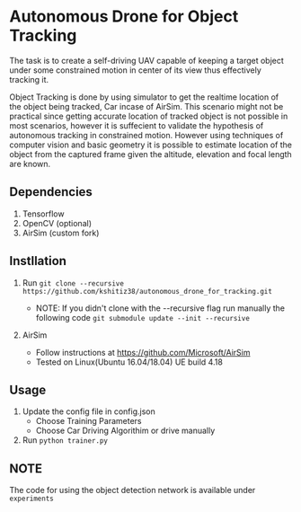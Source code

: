 # Autonomous Drone for Object Tracking
The task is to create a self-driving UAV capable of keeping a target object under some constrained motion in center of its view thus effectively tracking it.

Object Tracking is done by using simulator to get the realtime location of the object being tracked, Car incase of AirSim. This scenario might not be practical since getting accurate location of tracked object is not possible in most scenarios, however it is suffecient to validate the hypothesis of autonomous tracking in constrained motion. However using techniques of computer vision and basic geometry it is possible to estimate location of the object from the captured frame given the altitude, elevation and focal length are known.

## Dependencies
1. Tensorflow
2. OpenCV (optional)
3. AirSim (custom fork)

## Instllation
1. Run `git clone --recursive https://github.com/kshitiz38/autonomous_drone_for_tracking.git`
    - NOTE: If you didn't clone with the --recursive flag run manually the following code
        `git submodule update --init --recursive`

2. AirSim
    - Follow instructions at https://github.com/Microsoft/AirSim
    - Tested on Linux(Ubuntu 16.04/18.04) UE build 4.18

## Usage
1. Update the config file in config.json
    - Choose Training Parameters
    - Choose Car Driving Algorithim or drive manually
2. Run `python trainer.py`

## NOTE
The code for using the object detection network is available under `experiments`
